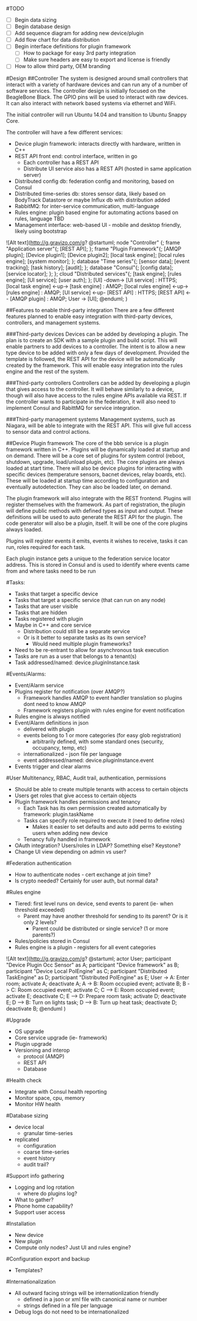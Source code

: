#TODO
- [ ] Begin data sizing
- [ ] Begin database design
- [ ] Add sequence diagram for adding new device/plugin
- [ ] Add flow chart for data distribution
- [ ] Begin interface definitions for plugin framework
    - [ ] How to package for easy 3rd party integration
    - [ ] Make sure headers are easy to export and license is friendly
- [ ] How to allow third party, OEM branding

#Design
##Controller
The system is designed around small controllers that interact with a variety of hardware devices and can run any of a number of software services.  The controller design is initially focused on the BeagleBone Black.  The GPIO pins will be used to interact with raw devices.  It can also interact with network based systems via ethernet and WiFi.

The initial controller will run Ubuntu 14.04 and transition to Ubuntu Snappy Core.

The controller will have a few different services:
- Device plugin framework: interacts directly with hardware, written in C++
- REST API front end: control interface, written in go
  - Each controller has a REST API
  - Distribute UI service also has a REST API (hosted in same application server)
- Distributed config db: federation config and monitoring, based on Consul
- Distributed time-series db: stores sensor data, likely based on BodyTrack Datastore or maybe Influx db with distribution added
- RabbitMQ: for inter-service communication, multi-language
- Rules engine: plugin based engine for automating actions based on rules, language TBD
- Management interface: web-based UI - mobile and desktop friendly, likely using bootstrap

![Alt text](http://g.gravizo.com/g?
@startuml;
node "Controller" {;
frame "Application server"{;
[REST API];
};
frame "Plugin Framework"{;
[AMQP plugin];
[Device plugin1];
[Device plugin2];
[local task engine];
[local rules engine];
[system monitor];
};
database "Time series"{;
[sensor data];
[event tracking];
[task history];
[audit];
};
database "Consul"{;
[config data];
[service locator];
};
};
cloud "Distributed services"{;
[task engine];
[rules engine];
[UI service];
[user auth];
};
[UI] -down-> [UI service] : HTTPS;
[local task engine] <-up-> [task engine] : AMQP;
[local rules engine] <-up-> [rules engine] : AMQP;
[UI service] <-up- [REST API] : HTTPS;
[REST API] <-- [AMQP plugin] : AMQP;
User -> [UI];
@enduml;
)

##Features to enable third-party integration
There are a few different features planned to enable easy integration with third-party devices, controllers, and management systems.

###Third-party devices
Devices can be added by developing a plugin.  The plan is to create an SDK with a sample plugin and build script.  This will enable partners to add devices to a controller.  The intent is to allow a new type device to be added with only a few days of development.  Provided the template is followed, the REST API for the device will be automatically created by the framework.  This will enable easy integration into the rules engine and the rest of the system.

###Third-party controllers
Controllers can be added by developing a plugin that gives access to the controller.  It will behave similarly to a device, though will also have access to the rules engine APIs available via REST.  If the controller wants to participate in the federation, it will also need to implement Consul and RabittMQ for service integration.

###Third-party management systems
Management systems, such as Niagara, will be able to integrate with the REST API.  This will give full access to sensor data and control actions.

##Device Plugin framework
The core of the bbb service is a plugin framework written in C++.  Plugins will be dynamically loaded at startup and on demand.  There will be a core set of plugins for system control (reboot, shutdown, upgrade, load/unload plugin, etc).  The core plugins are always loaded at start time.  There will also be device plugins for interacting with specific devices (temperature sensors, bacnet devices, relay boards, etc).  These will be loaded at startup time according to configuration and eventually autodetection.  They can also be loaded later, on demand.

The plugin framework will also integrate with the REST frontend.  Plugins will register themselves with the framework.  As part of registration, the plugin will define public methods with defined types as input and output.  These definitions will be used to auto generate the REST API for the plugin.  The code generator will also be a plugin, itself.  It will be one of the core plugins always loaded.  

Plugins will register events it emits, events it wishes to receive, tasks it can run, roles required for each task.

Each plugin instance gets a unique to the federation service locator address.  This is stored in Consul and is used to identify where events came from and where tasks need to be run

#Tasks:
- Tasks that target a specific device
- Tasks that target a specific service (that can run on any node)
- Tasks that are user visible
- Tasks that are hidden
- Tasks registered with plugin
- Maybe in C++ and core service
  - Distribution could still be a separate service
  - Or is it better to separate tasks as its own service?
    - Would need multiple plugin frameworks?
- Need to be re-entrant to allow for asynchronous task execution
- Tasks are run as a user that belongs to a tenant(s)
- Task addressed/named: device.pluginInstance.task

#Events/Alarms:
- Event/Alarm service
- Plugins register for notification (over AMQP?)
  - Framework handles AMQP to event handler translation so plugins dont need to know AMQP
  - Framework registers plugin with rules engine for event notification
- Rules engine is always notified
- Event/Alarm definitions in json
    - delivered with plugin
    - events belong to 1 or more categories (for easy glob registration)
      - arbitrarily defined, with some standard ones (security, occupancy, temp, etc)
    - internationalized - json file per language
    - event addressed/named: device.pluginInstance.event
- Events trigger and clear alarms

#User Multitenancy, RBAC, Audit trail, authentication, permissions
- Should be able to create multiple tenants with access to certain objects
- Users get roles that give access to certain objects
- Plugin framework handles permissions and tenancy
  - Each Task has its own permission created automatically by framework: plugin.taskName
  - Tasks can specify role required to execute it (need to define roles)
    - Makes it easier to set defaults and auto add perms to existing users when adding new device
  - Tenancy fully handled in framework
- OAuth integration?  Users/roles in LDAP?  Something else?  Keystone?
- Change UI view depending on admin vs user?

#Federation authentication
- How to authenticate nodes - cert exchange at join time?
- Is crypto needed?  Certainly for user auth, but normal data?

#Rules engine
- Tiered: first level runs on device, send events to parent (ie- when threshold exceeded)
  - Parent may have another threshold for sending to its parent?  Or is it only 2 levels?
    - Parent could be distributed or single service?  (1 or more parents?)
- Rules/policies stored in Consul
- Rules engine is a plugin - registers for all event categories

![Alt text](http://g.gravizo.com/g?
@startuml;
actor User;
participant "Device Plugin Occ Sensor" as A;
participant "Device framework" as B;
participant "Device Local PolEngine" as C;
participant "Distributed TaskEngine" as D;
participant "Distributed PolEngine" as E;
User -> A: Enter room;
activate A;
deactivate A;
A -> B: Room occupied event;
activate B;
B -> C: Room occupied event;
activate C;
C --> E: Room occupied event;
activate E;
deactivate C;
E --> D: Prepare room task;
activate D;
deactivate E;
D --> B: Turn on lights task;
D --> B: Turn up heat task;
deactivate D;
deactivate B;
@enduml
)

#Upgrade
- OS upgrade
- Core service upgrade (ie- framework)
- Plugin upgrade
- Versioning and interop
  - protocol (AMQP)
  - REST API
  - Database

#Health check
- Integrate with Consul health reporting
- Monitor space, cpu, memory
- Monitor HW health

#Database sizing
- device local
  - granular time-series
- replicated
  - configuration
  - coarse time-series
  - event history
  - audit trail?

#Support info gathering
- Logging and log rotation
  - where do plugins log?
- What to gather?
- Phone home capability?
- Support user access

#Installation
- New device
- New plugin
- Compute only nodes? Just UI and rules engine?

#Configuration export and backup
- Templates?

#Internationalization
- All outward facing strings will be internationlization friendly
  - defined in a json or xml file with canonical name or number
  - strings defined in a file per language
- Debug logs do not need to be internationalized
